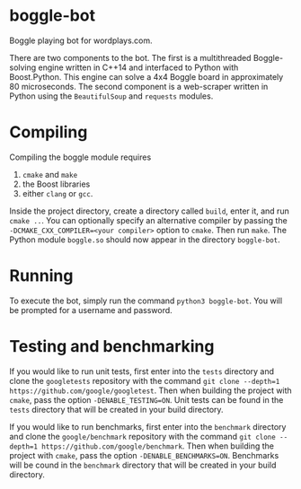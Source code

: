 # boggle-bot
Boggle playing bot for wordplays.com.

There are two components to the bot. The first is a multithreaded Boggle-solving engine written in C++14 and interfaced to
Python with Boost.Python. This engine can solve a 4x4 Boggle board in approximately 80 microseconds. The second component is a web-scraper written in Python using the `BeautifulSoup` and `requests` modules.

# Compiling
Compiling the boggle module requires 

1. `cmake` and `make`
2. the Boost libraries
3. either `clang` or `gcc`.

Inside the project directory, create a directory called `build`, enter it, and run `cmake ..`. You can optionally specify an alternative compiler by passing the `-DCMAKE_CXX_COMPILER=<your compiler>` option to `cmake`. Then run `make`. The Python module `boggle.so` should now appear in the directory `boggle-bot`.

# Running
To execute the bot, simply run the command `python3 boggle-bot`. You will be prompted for a username and password.

# Testing and benchmarking
If you would like to run unit tests, first enter into the `tests` directory and clone the `googletests` repository with the
command `git clone --depth=1 https://github.com/google/googletest`. Then when building the project with `cmake`, pass the
option `-DENABLE_TESTING=ON`. Unit tests can be found in the `tests` directory that will be created in your build directory.

If you would like to run benchmarks, first enter into the `benchmark` directory and clone the `google/benchmark` repository
with the command `git clone --depth=1 https://github.com/google/benchmark`. Then when building the project with `cmake`,
pass the option `-DENABLE_BENCHMARKS=ON`. Benchmarks will be cound in the `benchmark` directory that will be created in your build directory.
